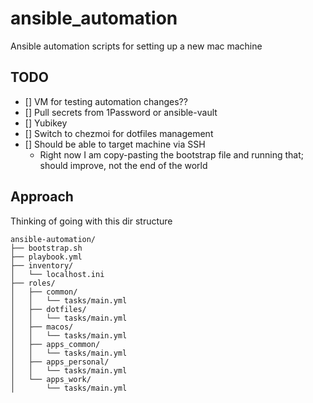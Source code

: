 # ansible_automation
Ansible automation scripts for setting up a new mac machine

## TODO

- [] VM for testing automation changes??
- [] Pull secrets from 1Password or ansible-vault
- [] Yubikey
- [] Switch to chezmoi for dotfiles management
- [] Should be able to target machine via SSH
  - Right now I am copy-pasting the bootstrap file and running that; should improve, not the end of the world

## Approach

Thinking of going with this dir structure
```shell
ansible-automation/
├── bootstrap.sh
├── playbook.yml
├── inventory/
│   └── localhost.ini
├── roles/
│   ├── common/
│   │   └── tasks/main.yml
│   ├── dotfiles/
│   │   └── tasks/main.yml
│   ├── macos/
│   │   └── tasks/main.yml
│   ├── apps_common/
│   │   └── tasks/main.yml
│   ├── apps_personal/
│   │   └── tasks/main.yml
│   └── apps_work/
│       └── tasks/main.yml
```
